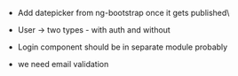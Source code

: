 - Add datepicker from ng-bootstrap once it gets published\

- User -> two types - with auth and without

- Login component should be in separate module probably

- we need email validation